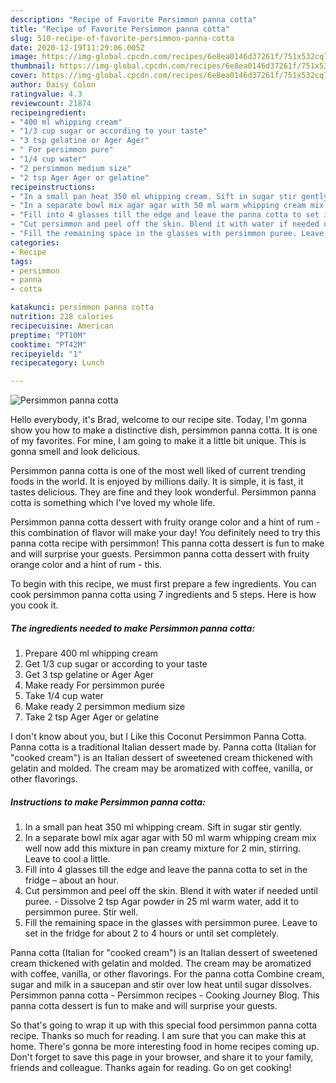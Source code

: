 ```yaml
---
description: "Recipe of Favorite Persimmon panna cotta"
title: "Recipe of Favorite Persimmon panna cotta"
slug: 510-recipe-of-favorite-persimmon-panna-cotta
date: 2020-12-19T11:29:06.005Z
image: https://img-global.cpcdn.com/recipes/6e8ea0146d37261f/751x532cq70/persimmon-panna-cotta-recipe-main-photo.jpg
thumbnail: https://img-global.cpcdn.com/recipes/6e8ea0146d37261f/751x532cq70/persimmon-panna-cotta-recipe-main-photo.jpg
cover: https://img-global.cpcdn.com/recipes/6e8ea0146d37261f/751x532cq70/persimmon-panna-cotta-recipe-main-photo.jpg
author: Daisy Colon
ratingvalue: 4.3
reviewcount: 21874
recipeingredient:
- "400 ml whipping cream"
- "1/3 cup sugar or according to your taste"
- "3 tsp gelatine or Ager Ager"
- " For persimmon pure"
- "1/4 cup water"
- "2 persimmon medium size"
- "2 tsp Ager Ager or gelatine"
recipeinstructions:
- "In a small pan heat 350 ml whipping cream. Sift in sugar stir gently."
- "In a separate bowl mix agar agar with 50 ml warm whipping cream mix well now add this mixture in pan creamy mixture for 2 min, stirring. Leave to cool a little."
- "Fill into 4 glasses till the edge and leave the panna cotta to set in the fridge – about an hour."
- "Cut persimmon and peel off the skin. Blend it with water if needed until puree. Dissolve 2 tsp Agar powder in 25 ml warm water, add it to persimmon puree. Stir well."
- "Fill the remaining space in the glasses with persimmon puree. Leave to set in the fridge for about 2 to 4 hours or until set completely."
categories:
- Recipe
tags:
- persimmon
- panna
- cotta

katakunci: persimmon panna cotta 
nutrition: 228 calories
recipecuisine: American
preptime: "PT10M"
cooktime: "PT42M"
recipeyield: "1"
recipecategory: Lunch

---
```



![Persimmon panna cotta](https://img-global.cpcdn.com/recipes/6e8ea0146d37261f/751x532cq70/persimmon-panna-cotta-recipe-main-photo.jpg)

Hello everybody, it's Brad, welcome to our recipe site. Today, I'm gonna show you how to make a distinctive dish, persimmon panna cotta. It is one of my favorites. For mine, I am going to make it a little bit unique. This is gonna smell and look delicious.

Persimmon panna cotta is one of the most well liked of current trending foods in the world. It is enjoyed by millions daily. It is simple, it is fast, it tastes delicious. They are fine and they look wonderful. Persimmon panna cotta is something which I've loved my whole life.

Persimmon panna cotta dessert with fruity orange color and a hint of rum - this combination of flavor will make your day! You definitely need to try this panna cotta recipe with persimmon! This panna cotta dessert is fun to make and will surprise your guests. Persimmon panna cotta dessert with fruity orange color and a hint of rum - this.


To begin with this recipe, we must first prepare a few ingredients. You can cook persimmon panna cotta using 7 ingredients and 5 steps. Here is how you cook it.

<!--inarticleads1-->

##### The ingredients needed to make Persimmon panna cotta:

1. Prepare 400 ml whipping cream
1. Get 1/3 cup sugar or according to your taste
1. Get 3 tsp gelatine or Ager Ager
1. Make ready  For persimmon purée
1. Take 1/4 cup water
1. Make ready 2 persimmon medium size
1. Take 2 tsp Ager Ager or gelatine


I don&#39;t know about you, but I Like this Coconut Persimmon Panna Cotta. Panna cotta is a traditional Italian dessert made by. Panna cotta (Italian for &#34;cooked cream&#34;) is an Italian dessert of sweetened cream thickened with gelatin and molded. The cream may be aromatized with coffee, vanilla, or other flavorings. 

<!--inarticleads2-->

##### Instructions to make Persimmon panna cotta:

1. In a small pan heat 350 ml whipping cream. Sift in sugar stir gently.
1. In a separate bowl mix agar agar with 50 ml warm whipping cream mix well now add this mixture in pan creamy mixture for 2 min, stirring. Leave to cool a little.
1. Fill into 4 glasses till the edge and leave the panna cotta to set in the fridge – about an hour.
1. Cut persimmon and peel off the skin. Blend it with water if needed until puree. - Dissolve 2 tsp Agar powder in 25 ml warm water, add it to persimmon puree. Stir well.
1. Fill the remaining space in the glasses with persimmon puree. Leave to set in the fridge for about 2 to 4 hours or until set completely.


Panna cotta (Italian for &#34;cooked cream&#34;) is an Italian dessert of sweetened cream thickened with gelatin and molded. The cream may be aromatized with coffee, vanilla, or other flavorings. For the panna cotta Combine cream, sugar and milk in a saucepan and stir over low heat until sugar dissolves. Persimmon panna cotta - Persimmon recipes - Cooking Journey Blog. This panna cotta dessert is fun to make and will surprise your guests. 

So that's going to wrap it up with this special food persimmon panna cotta recipe. Thanks so much for reading. I am sure that you can make this at home. There's gonna be more interesting food in home recipes coming up. Don't forget to save this page in your browser, and share it to your family, friends and colleague. Thanks again for reading. Go on get cooking!
